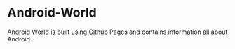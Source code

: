 # Android-World
Android World is built using Github Pages and contains information all about Android. 
